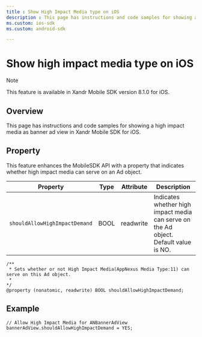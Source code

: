 ```yaml
---
title : Show High Impact Media type on iOS
description : This page has instructions and code samples for showing a high impact media as banner ad view in Xandr Mobile SDK for iOS.
ms.custom: ios-sdk 
ms.custom: android-sdk

---
```


# Show high impact media type on iOS

> [!NOTE]
> This feature is available in Xandr Mobile SDK version 8.1.0 for iOS.

## Overview

This page has instructions and code samples for showing a high impact
media as banner ad view in Xandr Mobile SDK for iOS.

## Property

This feature enhances the MobileSDK API with a property that indicates
whether high impact media can serve on an Ad object.

| Property | Type | Attribute | Description |
|---|---|---|---|
| `shouldAllowHighImpactDemand` | BOOL | readwrite | Indicates whether high impact media can serve on the Ad object.<br>Default value is NO. |


``` pre
/**
 * Sets whether or not High Impact Media(AppNexus Media Type:11) can serve on this Ad object.
 *
*/
@property (nonatomic, readwrite) BOOL shouldAllowHighImpactDemand;
```

## Example

``` pre
// Allow High Impact Media for ANBannerAdView 
bannerAdView.shouldAllowHighImpactDemand = YES;
```
